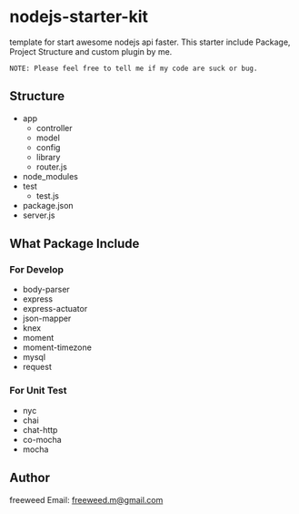 # nodejs-starter-kit
template for start awesome nodejs api faster. This starter include Package, Project Structure and custom plugin by me.

```
NOTE: Please feel free to tell me if my code are suck or bug.
```

## Structure
- app<br/>
  - controller<br/>
  - model <br/>
  - config<br/>
  - library<br/>
  - router.js<br/>
- node_modules<br/>
- test<br/>
  - test.js<br/>
- package.json<br/>
- server.js<br/>

## What Package Include
### For Develop
- body-parser
- express
- express-actuator
- json-mapper
- knex
- moment
- moment-timezone
- mysql
- request

### For Unit Test
- nyc
- chai
- chat-http
- co-mocha
- mocha

## Author
freeweed
Email: freeweed.m@gmail.com
